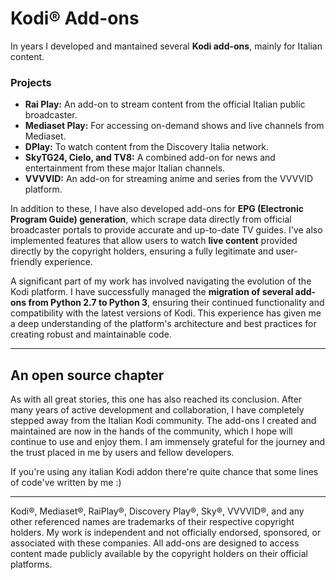 # Kodi® Add-ons

In years I developed and mantained several **Kodi add-ons**, mainly for Italian content.

### Projects

* **Rai Play:** An add-on to stream content from the official Italian public broadcaster.
* **Mediaset Play:** For accessing on-demand shows and live channels from Mediaset.
* **DPlay:** To watch content from the Discovery Italia network.
* **SkyTG24, Cielo, and TV8:** A combined add-on for news and entertainment from these major Italian channels.
* **VVVVID:** An add-on for streaming anime and series from the VVVVID platform.

In addition to these, I have also developed add-ons for **EPG (Electronic Program Guide) generation**, which scrape data directly from official broadcaster portals to provide accurate and up-to-date TV guides. I've also implemented features that allow users to watch **live content** provided directly by the copyright holders, ensuring a fully legitimate and user-friendly experience.

A significant part of my work has involved navigating the evolution of the Kodi platform. I have successfully managed the **migration of several add-ons from Python 2.7 to Python 3**, ensuring their continued functionality and compatibility with the latest versions of Kodi. This experience has given me a deep understanding of the platform's architecture and best practices for creating robust and maintainable code.

---

## An open source chapter

As with all great stories, this one has also reached its conclusion. After many years of active development and collaboration, I have completely stepped away from the Italian Kodi community. The add-ons I created and maintained are now in the hands of the community, which I hope will continue to use and enjoy them. I am immensely grateful for the journey and the trust placed in me by users and fellow developers.

If you're using any italian Kodi addon there're quite chance that some lines of code've written by me :)

---

Kodi®, Mediaset®, RaiPlay®, Discovery Play®, Sky®, VVVVID®, and any other referenced names are trademarks of their respective copyright holders. My work is independent and not officially endorsed, sponsored, or associated with these companies. All add-ons are designed to access content made publicly available by the copyright holders on their official platforms.